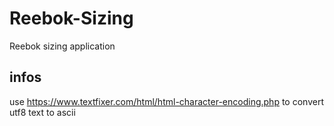 # Reebok-Sizing
Reebok sizing application

## infos
use https://www.textfixer.com/html/html-character-encoding.php to convert utf8 text to ascii
